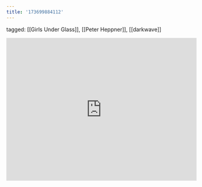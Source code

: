 ```yaml
---
title: '173699884112'
---
```

tagged: [[Girls Under Glass]], [[Peter Heppner]], [[darkwave]]
<iframe allow="accelerometer; autoplay; clipboard-write; encrypted-media; gyroscope; picture-in-picture" allowfullscreen="" frameborder="0" height="375" id="youtube_iframe" src="https://www.youtube.com/embed/oJgCvW8-1Vw?feature=oembed&amp;enablejsapi=1&amp;origin=https://safe.txmblr.com&amp;wmode=opaque" width="500"></iframe>